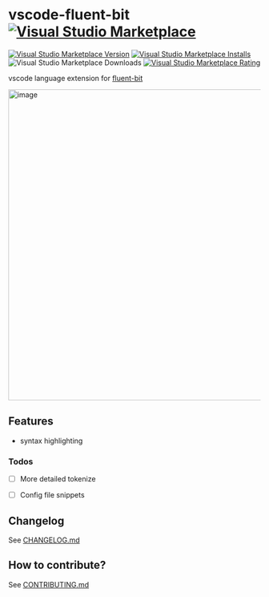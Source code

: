 # vscode-fluent-bit [![Visual Studio Marketplace](https://img.shields.io/badge/-Marketplace-007ACC?logo=visual%20studio%20code&logoColor=ffffff)](https://marketplace.visualstudio.com/items?itemName=sh-cho.vscode-fluent-bit)

[![Visual Studio Marketplace Version](https://img.shields.io/visual-studio-marketplace/v/sh-cho.vscode-fluent-bit)](https://marketplace.visualstudio.com/items?itemName=sh-cho.vscode-fluent-bit)
[![Visual Studio Marketplace Installs](https://img.shields.io/visual-studio-marketplace/i/sh-cho.vscode-fluent-bit)](https://marketplace.visualstudio.com/items?itemName=sh-cho.vscode-fluent-bit)
![Visual Studio Marketplace Downloads](https://img.shields.io/visual-studio-marketplace/d/sh-cho.vscode-fluent-bit)
[![Visual Studio Marketplace Rating](https://img.shields.io/visual-studio-marketplace/r/sh-cho.vscode-fluent-bit)](https://marketplace.visualstudio.com/items?itemName=sh-cho.vscode-fluent-bit&ssr=false#review-details)

vscode language extension for [fluent-bit](https://fluentbit.io/)

<img width="620" alt="image" src="https://user-images.githubusercontent.com/11611397/236528991-9f3b9ce0-8312-49eb-bacd-7fd6f1104a34.png">


## Features

- syntax highlighting

### Todos

- [ ] More detailed tokenize
- [ ] Config file snippets


## Changelog

See [CHANGELOG.md](./CHANGELOG.md)

## How to contribute?

See [CONTRIBUTING.md](./CONTRIBUTING.md)
